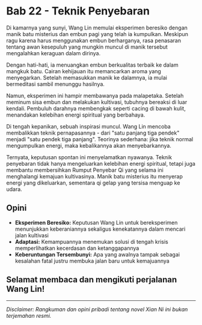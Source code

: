 # Bab 22 - Teknik Penyebaran

Di kamarnya yang sunyi, Wang Lin memulai eksperimen beresiko dengan manik batu misterius dan embun pagi yang telah ia kumpulkan. Meskipun ragu karena harus menggunakan embun berharganya, rasa penasaran tentang awan kesepuluh yang mungkin muncul di manik tersebut mengalahkan keraguan dalam dirinya.

Dengan hati-hati, ia menuangkan embun berkualitas terbaik ke dalam mangkuk batu. Cairan kehijauan itu memancarkan aroma yang menyegarkan. Setelah memasukkan manik ke dalamnya, ia mulai bermeditasi sambil menunggu hasilnya.

Namun, eksperimen ini hampir membawanya pada malapetaka. Setelah meminum sisa embun dan melakukan kultivasi, tubuhnya bereaksi di luar kendali. Pembuluh darahnya membengkak seperti cacing di bawah kulit, menandakan kelebihan energi spiritual yang berbahaya.

Di tengah kepanikan, sebuah inspirasi muncul. Wang Lin mencoba membalikkan teknik pernapasannya - dari "satu panjang tiga pendek" menjadi "satu pendek tiga panjang". Teorinya sederhana: jika teknik normal mengumpulkan energi, maka kebalikannya akan menyebarkannya.

Ternyata, keputusan spontan ini menyelamatkan nyawanya. Teknik penyebaran tidak hanya mengeluarkan kelebihan energi spiritual, tetapi juga membantu membersihkan Rumput Penyebar Qi yang selama ini menghalangi kemajuan kultivasinya. Manik batu misterius itu menyerap energi yang dikeluarkan, sementara qi gelap yang tersisa menguap ke udara.

## Opini

- **Eksperimen Beresiko:** Keputusan Wang Lin untuk bereksperimen menunjukkan keberaniannya sekaligus kenekatannya dalam mencari jalan kultivasi
- **Adaptasi:** Kemampuannya menemukan solusi di tengah krisis memperlihatkan kecerdasan dan ketanggapannya
- **Keberuntungan Tersembunyi:** Apa yang awalnya tampak sebagai kesalahan fatal justru membuka jalan baru untuk kemajuannya

## Selamat membaca dan mengikuti perjalanan Wang Lin!

---

_Disclaimer: Rangkuman dan opini pribadi tentang novel Xian Ni ini bukan terjemahan resmi._